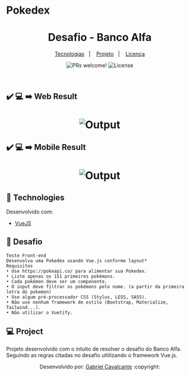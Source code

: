 # Pokedex
<p align="center">
	<h1 align="center"> Desafio - Banco Alfa </h1>
</p>

<p align="center">
  <a href="#-Technologies">Tecnologias</a>&nbsp;&nbsp;&nbsp;|&nbsp;&nbsp;&nbsp;
  <a href="#-Project">Projeto</a>&nbsp;&nbsp;&nbsp;|&nbsp;&nbsp;&nbsp;
  <a href="#memo-license">Licença</a>
</p>

<p align="center">
 <img src="https://img.shields.io/static/v1?label=PRs&message=welcome&color=7159c1&labelColor=000000" alt="PRs welcome!" />

  <img alt="License" src="https://img.shields.io/static/v1?label=license&message=MIT&color=7159c1&labelColor=000000">
</p>

<br>

## :heavy_check_mark: :computer: :arrow_right: Web Result

<h1 align="center">
    <img alt="Output" src="./assets/web.png">
</h1>

## :heavy_check_mark: :computer: :arrow_right: Mobile Result

<h1 align="center">
    <img alt="Output" src="./assets/mobile.png">
</h1>

## 🚀 Technologies

Desenvolvido com:

- [VueJS](https://vuejs.org)


## 🧮 Desafio
    Teste Front-end
    Desenvolva uma Pokedex usando Vue.js conforme layout*
    Requisitos
    • Use https://pokeapi.co/ para alimentar sua Pokedex.
    • Liste apenas os 151 primeiros pokémons.
    • Cada pokémon deve ser um componente.
    • O input deve filtrar os pokémons pelo nome. (a partir da primeira letra do pokemon)
    • Use algum pré-processador CSS (Stylus, LESS, SASS).
    • Não use nenhum framework de estilo (Bootstrap, Materialize, Tailwind...).
    • Não utilizar o Vuetify.
## 💻 Project

Projeto desenvolvido com o intuito de resolver o desafio do Banco Alfa.
Seguindo as regras citadas no desafio ultilizando o framework Vue.js.



<p align="center">Desenvolvido por: <a href="https://www.linkedin.com/in/gabriel-d-cavalcante/">Gabriel Cavalcante</a> :copyright: